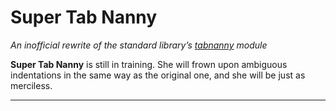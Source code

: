 # Super Tab Nanny

_An inofficial rewrite of the standard library’s [tabnanny] module_

**Super Tab Nanny** is still in training.
She will frown upon ambiguous indentations in the same way as the original one,
and she will be just as merciless.


* * *
[tabnanny]: https://docs.python.org/3/library/tabnanny.html
